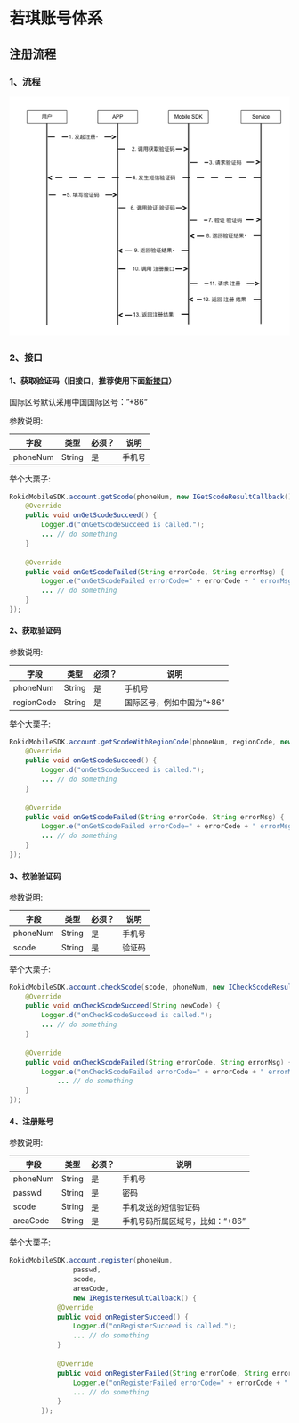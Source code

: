 # 若琪账号体系

## 注册流程

### 1、流程

![](media/rokid_register.png)

### 2、接口

#### 1、获取验证码（旧接口，推荐使用下面[新接口](#2、获取验证码)）

国际区号默认采用中国国际区号：”+86“

参数说明:

| 字段        | 类型   | 必须？| 说明                 |
| ---------- | ----- | ----- | ------------------- |
| phoneNum   | String | 是 | 手机号                  |

举个大栗子:

```java
RokidMobileSDK.account.getScode(phoneNum, new IGetScodeResultCallback() {
    @Override
    public void onGetScodeSucceed() {
        Logger.d("onGetScodeSucceed is called.");
        ... // do something
    }

    @Override
    public void onGetScodeFailed(String errorCode, String errorMsg) {
        Logger.e("onGetScodeFailed errorCode=" + errorCode + " errorMsg=" + errorMsg);
        ... // do something
    }
});
```

#### 2、获取验证码

参数说明:

| 字段        | 类型   | 必须？| 说明                 |
| ---------- | ----- | ----- | ------------------- |
| phoneNum   | String | 是 | 手机号                  |
| regionCode | String | 是 | 国际区号，例如中国为“+86“ |

举个大栗子:
    
```java
RokidMobileSDK.account.getScodeWithRegionCode(phoneNum, regionCode, new IGetScodeResultCallback() {
    @Override
    public void onGetScodeSucceed() {
        Logger.d("onGetScodeSucceed is called.");
        ... // do something
    }

    @Override
    public void onGetScodeFailed(String errorCode, String errorMsg) {
        Logger.e("onGetScodeFailed errorCode=" + errorCode + " errorMsg=" + errorMsg);
        ... // do something
    }
});
```


#### 3、校验验证码

参数说明:

| 字段    | 类型   | 必须？| 说明 |
| ------ | ----- | ----- | ----- |
| phoneNum  | String | 是 | 手机号 |
| scode   | String | 是 | 验证码 |

举个大栗子:

```java
RokidMobileSDK.account.checkScode(scode, phoneNum, new ICheckScodeResultCallback() {
    @Override
    public void onCheckScodeSucceed(String newCode) {
        Logger.d("onCheckScodeSucceed is called.");
        ... // do something
    }

    @Override
    public void onCheckScodeFailed(String errorCode, String errorMsg) {
        Logger.e("onCheckScodeFailed errorCode=" + errorCode + " errorMsg=" + errorMsg);
            ... // do something
    }
});
```

#### 4、注册账号

参数说明:

| 字段    | 类型   | 必须？| 说明 |
| ------ | ----- | ----- | ----- |
| phoneNum  | String | 是 | 手机号 |
| passwd   | String | 是 | 密码 |
| scode   | String | 是 | 手机发送的短信验证码 |
| areaCode  | String | 是 | 手机号码所属区域号，比如：“+86” |

举个大栗子:

```java
RokidMobileSDK.account.register(phoneNum, 
                passwd, 
                scode, 
                areaCode, 
                new IRegisterResultCallback() {
            @Override
            public void onRegisterSucceed() {
                Logger.d("onRegisterSucceed is called.");
                ... // do something
            }

            @Override
            public void onRegisterFailed(String errorCode, String errorMsg) {
                Logger.e("onRegisterFailed errorCode=" + errorCode + " errorMsg=" + errorMsg);
                ... // do something
            }
        });
        
```


